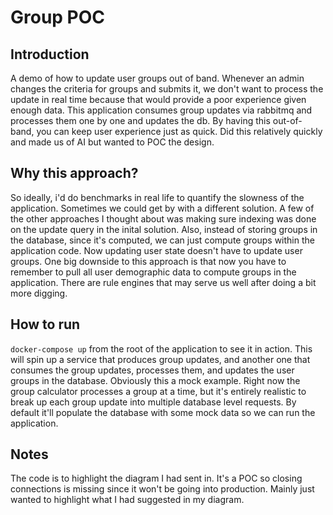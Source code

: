 # Group POC

## Introduction
A demo of how to update user groups out of band. Whenever an admin changes the criteria for groups and submits it, we don't want to process the update in real time because
that would provide a poor experience given enough data. This application consumes group updates via rabbitmq and processes them one by one and updates the db. By having
this out-of-band, you can keep user experience just as quick. Did this relatively quickly and made us of AI but wanted to POC the design.

## Why this approach?
So ideally, i'd do benchmarks in real life to quantify the slowness of the application. Sometimes we could get by with a different solution. A few of the other approaches I thought about was making sure indexing was done on the update query in the inital solution. Also, instead of storing groups in the database, since it's computed, we can just compute groups within the application code. Now
updating user state doesn't have to update user groups. One big downside to this approach is that now you have to remember to pull all user demographic data to compute groups in the application. There are rule engines that may serve us well after doing a bit more digging.

## How to run
`docker-compose up` from the root of the application to see it in action.
This will spin up a service that produces group updates, and another one that consumes the group updates, processes them, and updates the user groups in the database. Obviously this a mock example. Right now the group calculator processes a group at a time, but it's entirely realistic to break up each group update into multiple database level requests. By default it'll populate the database with some mock data so we can run the application.

## Notes 
The code is to highlight the diagram I had sent in. It's a POC so closing connections is missing since it won't be going into production. Mainly just wanted to highlight what I had suggested in my diagram.
